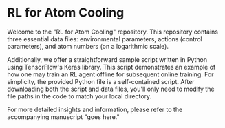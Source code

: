 # RL for Atom Cooling
Welcome to the "RL for Atom Cooling" repository. This repository contains three essential data files: environmental parameters, actions (control parameters), and atom numbers (on a logarithmic scale).

Additionally, we offer a straightforward sample script written in Python using TensorFlow's Keras library. This script demonstrates an example of how one may train an RL agent offline for subsequent online training. For simplicity, the provided Python file is a self-contained script. After downloading both the script and data files, you'll only need to modify the file paths in the code to match your local directory.

For more detailed insights and information, please refer to the accompanying manuscript "goes here."
